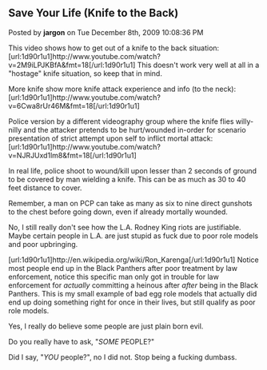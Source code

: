 ## Save Your Life (Knife to the Back)
Posted by **jargon** on Tue December 8th, 2009 10:08:36 PM

This video shows how to get out of a knife to the back situation:
[url:1d90r1u1]http&#58;//www&#46;youtube&#46;com/watch?v=2M9iLPJKBfA&amp;fmt=18[/url:1d90r1u1]
This doesn't work very well at all in a &quot;hostage&quot; knife situation, so keep that in mind.

More knife show more knife attack experience and info (to the neck):
[url:1d90r1u1]http&#58;//www&#46;youtube&#46;com/watch?v=6Cwa8rUr46M&amp;fmt=18[/url:1d90r1u1]

Police version by a different videography group where the knife flies willy-nilly and the attacker pretends to be hurt/wounded in-order for scenario presentation of strict attempt upon self to inflict mortal attack:
[url:1d90r1u1]http&#58;//www&#46;youtube&#46;com/watch?v=NJRJUxd1lm8&amp;fmt=18[/url:1d90r1u1]

In real life, police shoot to wound/kill upon lesser than 2 seconds of ground to be covered by man wielding a knife. This can be as much as 30 to 40 feet distance to cover.

Remember, a man on PCP can take as many as six to nine direct gunshots to the chest before going down, even if already mortally wounded.

No, I still really don't see how the L.A. Rodney King riots are justifiable. Maybe certain people in L.A. are just stupid as fuck due to poor role models and poor upbringing.

[url:1d90r1u1]http&#58;//en&#46;wikipedia&#46;org/wiki/Ron_Karenga[/url:1d90r1u1]
Notice most people end up in the Black Panthers after poor treatment by law enforcement, notice this specific man only got in trouble for law enforcement for *actually* committing a heinous after *after* being in the Black Panthers. This is my small example of bad egg role models that actually did end up doing something right for once in their lives, but still qualify as poor role models.

Yes, I really do believe some people are just plain born evil.

Do you really have to ask, &quot;*SOME* PEOPLE?&quot;

Did I say, &quot;*YOU* people?&quot;, no I did not. Stop being a fucking dumbass.
